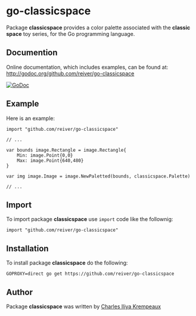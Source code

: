 # go-classicspace

Package **classicspace** provides a color palette associated with the **classic space** toy series, for the Go programming language.

## Documention

Online documentation, which includes examples, can be found at: http://godoc.org/github.com/reiver/go-classicspace

[![GoDoc](https://godoc.org/github.com/reiver/go-classicspace?status.svg)](https://godoc.org/github.com/reiver/go-classicspace)

## Example

Here is an example:

```golang
import "github.com/reiver/go-classicspace"

// ...

var bounds image.Rectangle = image.Rectangle{
	Min: image.Point{0,0}
	Max: image.Point{640,480}
}

var img image.Image = image.NewPaletted(bounds, classicspace.Palette)

// ...

```

## Import

To import package **classicspace** use `import` code like the follownig:
```
import "github.com/reiver/go-classicspace"
```

## Installation

To install package **classicspace** do the following:
```
GOPROXY=direct go get https://github.com/reiver/go-classicspace
```

## Author

Package **classicspace** was written by [Charles Iliya Krempeaux](http://changelog.ca)
